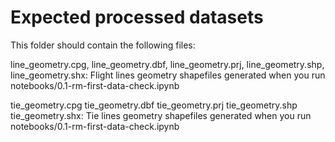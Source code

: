# Expected processed datasets

This folder should contain the following files:

line_geometry.cpg, line_geometry.dbf, line_geometry.prj, line_geometry.shp, line_geometry.shx: Flight lines geometry shapefiles generated when you run notebooks/0.1-rm-first-data-check.ipynb

tie_geometry.cpg  tie_geometry.dbf  tie_geometry.prj  tie_geometry.shp  tie_geometry.shx: Tie lines geometry shapefiles generated when you run notebooks/0.1-rm-first-data-check.ipynb
